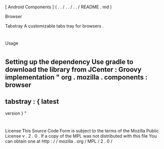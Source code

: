 #
[
Android
Components
]
(
.
.
/
.
.
/
.
.
/
README
.
md
)
>
Browser
>
Tabstray
A
customizable
tabs
tray
for
browsers
.
#
#
Usage
#
#
#
Setting
up
the
dependency
Use
gradle
to
download
the
library
from
JCenter
:
Groovy
implementation
"
org
.
mozilla
.
components
:
browser
-
tabstray
:
{
latest
-
version
}
"
#
#
License
This
Source
Code
Form
is
subject
to
the
terms
of
the
Mozilla
Public
License
v
.
2
.
0
.
If
a
copy
of
the
MPL
was
not
distributed
with
this
file
You
can
obtain
one
at
http
:
/
/
mozilla
.
org
/
MPL
/
2
.
0
/
